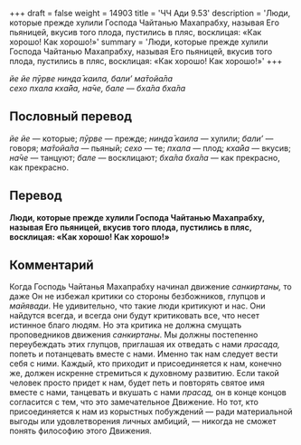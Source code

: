 +++
draft = false
weight = 14903
title = 'ЧЧ Ади 9.53'
description = 'Люди, которые прежде хулили Господа Чайтанью Махапрабху, называя Его пьяницей, вкусив того плода, пустились в пляс, восклицая: «Как хорошо! Как хорошо!»'
summary = 'Люди, которые прежде хулили Господа Чайтанью Махапрабху, называя Его пьяницей, вкусив того плода, пустились в пляс, восклицая: «Как хорошо! Как хорошо!»'
+++

_йе йе пӯрве нинда̄ каила, бали’ ма̄тойа̄ла  
сехо пхала кха̄йа, на̄че, бале — бха̄ла бха̄ла_

## Пословный перевод

_йе_ _йе_ — которые; _пӯрве_ — прежде; _нинда̄_ _каила_ — хулили; _бали’_ — говоря; _ма̄тойа̄ла_ — пьяный; _сехо_ — те; _пхала_ — плод; _кха̄йа_ — вкусив; _на̄че_ — танцуют; _бале_ — восклицают; _бха̄ла_ _бха̄ла_ — как прекрасно, как прекрасно.

## Перевод

**Люди, которые прежде хулили Господа Чайтанью Махапрабху, называя Его пьяницей, вкусив того плода, пустились в пляс, восклицая: «Как хорошо! Как хорошо!»**

## Комментарий

Когда Господь Чайтанья Махапрабху начинал движение _санкиртаны,_ то даже Он не избежал критики со стороны безбожников, глупцов и _майявади_. Не удивительно, что такие люди критикуют и нас. Они найдутся всегда, и всегда они будут критиковать все, что несет истинное благо людям. Но эта критика не должна смущать проповедников движения _санкиртаны_. Мы должны постепенно переубеждать этих глупцов, приглашая их отведать с нами _прасада,_ попеть и потанцевать вместе с нами. Именно так нам следует вести себя с ними. Каждый, кто приходит и присоединяется к нам, конечно же, должен искренне стремиться к духовному развитию. Если такой человек просто придет к нам, будет петь и повторять святое имя вместе с нами, танцевать и вкушать с нами _прасад,_ он в конце концов согласится с тем, что это замечательное Движение. Но тот, кто присоединяется к нам из корыстных побуждений — ради материальной выгоды или удовлетворения личных амбиций, — никогда не сможет понять философию этого Движения.
